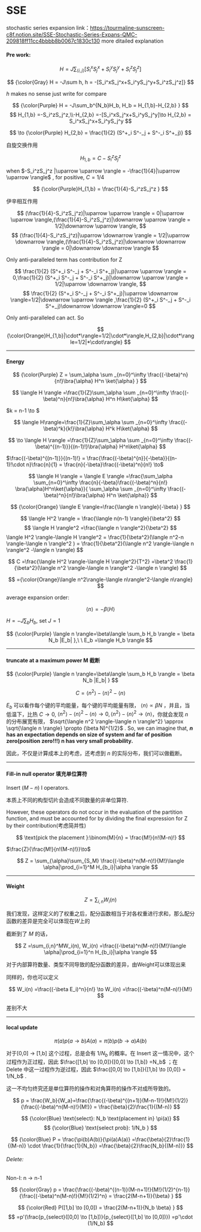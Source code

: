 # SSE
stochastic series expansion
link：https://tourmaline-sunscreen-c8f.notion.site/SSE-Stochastic-Series-Expans-QMC-209818ff11cc4bbbb8b0067c1830c130
more ditailed explanation

#### Pre work:

$$
H = J\sum_{\langle i,j\rangle} [S_i^xS_j^x+S_i^yS_j^y+S_i^zS_j^z]
$$

$$
{\color{Gray} H = -J\sum h, h = -[S_i^xS_j^x+S_i^yS_j^y+S_i^zS_j^z]} 
$$

$h$ makes no sense just write for compare  

$$
{\color{Purple} H = -J\sum_b^{N_b}H_b, H_b = H_{1,b}-H_{2,b} } 
$$
$$
H_{1,b} =-S_i^zS_j^z,\\-H_{2,b} =-[S_i^xS_j^x+S_i^yS_j^y]\to H_{2,b} = S_i^xS_j^x+S_i^yS_j^y
$$

$$
\to {\color{Purple} H_{2,b} = \frac{1}{2} (S^+_i S^-_j + S^-_i S^+_j)}
$$

自旋交换作用  

$$
H_{1,b} = C-S_i^zS_j^z
$$

when $-S_i^zS_j^z |\uparrow \uparrow \rangle = -\frac{1}{4}|\uparrow \uparrow \rangle$ , for positive, $C = 1/4$  

$$
{\color{Purple}H_{1,b} = \frac{1}{4}-S_i^zS_j^z }
$$

伊辛相互作用  

$$
(\frac{1}{4}-S_i^zS_j^z)|\uparrow \uparrow \rangle = 0|\uparrow \uparrow \rangle,(\frac{1}{4}-S_i^zS_j^z)|\downarrow \uparrow \rangle = 1/2|\downarrow \uparrow \rangle,
$$
$$
(\frac{1}{4}-S_i^zS_j^z)|\uparrow \downarrow \rangle = 1/2|\uparrow \downarrow \rangle,(\frac{1}{4}-S_i^zS_j^z)|\downarrow \downarrow \rangle = 0|\downarrow \downarrow \rangle
$$

Only anti-paralleled term has contribution for Z  

$$
\frac{1}{2} (S^+_i S^-_j + S^-_i S^+_j)|\uparrow \uparrow \rangle = 0,\frac{1}{2} (S^+_i S^-_j + S^-_i S^+_j)|\downarrow \uparrow \rangle = 1/2|\uparrow \downarrow \rangle,
$$
$$
\frac{1}{2} (S^+_i S^-_j + S^-_i S^+_j)|\uparrow \downarrow \rangle=1/2|\downarrow \uparrow \rangle ,\frac{1}{2} (S^+_i S^-_j + S^-_i S^+_j)\downarrow \downarrow \rangle=0
$$  

Only anti-paralleled can act. So  

$$
{\color{Orange}H_{1,b}|\cdot*\rangle=1/2|\cdot*\rangle,H_{2,b}|\cdot*\rangle=1/2|*\cdot\rangle}
$$

------

#### Energy

$$
{\color{Purple}  Z = \sum_\alpha \sum _{n=0}^\infty \frac{(-\beta)^n}{n!}\bra{\alpha} H^n \ket{\alpha} }
$$

$$
\langle H \rangle  =\frac{1}{Z}\sum_\alpha \sum _{n=0}^\infty \frac{(-\beta)^n}{n!}\bra{\alpha} H^n H\ket{\alpha}
$$

$k = n-1 \to $  

$$
\langle H\rangle=\frac{1}{Z}\sum_\alpha \sum _{n=0}^\infty \frac{(-\beta)^k}{k!}\bra{\alpha} H^k H\ket{\alpha}
$$

$$
\to \langle H \rangle  =\frac{1}{Z}\sum_\alpha \sum _{n=0}^\infty \frac{(-\beta)^{(n-1)}}{(n-1)!}\bra{\alpha} H^n\ket{\alpha}
$$

$\frac{(-\beta)^{(n-1)}}{(n-1)!} = \frac{\frac{(-\beta)^{n}}{-\beta}}{(n-1)!\cdot n}\frac{n}{1} = \frac{n}{-\beta}\frac{(-\beta)^n}{n!} \to$  

$$
\langle H \rangle = \langle E \rangle =\frac{\sum_\alpha \sum_{n=0}^\infty \frac{n}{-\beta}\frac{(-\beta)^n}{n!} \bra{\alpha}H^n\ket{\alpha}}{ \sum_\alpha \sum _{n=0}^\infty \frac{(-\beta)^n}{n!}\bra{\alpha} H^n \ket{\alpha}}
$$  

$$
{\color{Orange} \langle E \rangle=\frac{\langle n \rangle}{-\beta} }
$$

$$
\langle H^2 \rangle = \frac{\langle n(n-1) \rangle}{\beta^2}
$$
$$
\langle H \rangle^2 =\frac{\langle n \rangle^2}{\beta^2}
$$
\langle H^2 \rangle-\langle H \rangle^2 = \frac{1}{\beta^2}(\langle n^2-n \rangle-\langle n \rangle^2 ) = \frac{1}{\beta^2}(\langle n^2 \rangle-\langle n \rangle^2 -\langle n \rangle)
$$

$$
C =\frac{\langle H^2 \rangle-\langle H \rangle^2}{T^2} =\beta^2 \frac{1}{\beta^2}(\langle n^2 \rangle-\langle n \rangle^2 -\langle n \rangle)
$$

$$
={\color{Orange}\langle n^2\rangle-\langle n\rangle^2-\langle n\rangle}
$$

average expansion order:  

$$
\langle n \rangle=-\beta\langle H\rangle
$$

$H = -J\sum_bH_b$, set $J =1$

$$
{\color{Purple} \langle n \rangle=\beta\langle \sum_b H_b \rangle = \beta N_b |E_b| },\ \ E_b =\langle H_b \rangle
$$

------

#### truncate at a maximum power M 截断

$$
{\color{Purple} \langle n \rangle=\beta\langle \sum_b H_b \rangle = \beta N_b |E_b| }
$$

$$
C ={\langle n^2 \rangle-\langle n \rangle^2 -\langle n \rangle}
$$

$E_b$ 可以看作每个键的平均能量，每个键的平均能量有限， $\langle n\rangle \propto \beta N$ ，并且，当低温下，比热 $C\to 0$,  $\langle n^2 \rangle-\langle n \rangle^2 -\langle n \rangle \to 0,\langle n^2 \rangle-\langle n \rangle^2\to \langle n \rangle$，你就会发现 $n$ 的分布展宽有限， $\sqrt{\langle n^2 \rangle-\langle n \rangle^2} \approx \sqrt{\langle n \rangle} \propto (\beta N)^{1/2}$ . So, we can imagine that, **$n$ has an expectation depends on size of system and far of position zero(position zero!!!) n has very small probability.**

因此，不仅是计算成本上的考虑，还考虑到 $n$ 的实际分布，我们可以做截断。

------

#### Fill-in null operator 填充单位算符

Insert $(M-n)$  I operators.

本质上不同的构型切片会造成不同数量的非单位算符.

However, these operators do not occur in the evaluation of the partition function, and must be accounted for by dividing the final expression for Z by their contribution(考虑简并性)  

$$
\text{pick the placement  }:\binom{M}{n} = \frac{M!}{n!(M-n)!}
$$

$\frac{Z}{\frac{M!}{n!(M-n)!}}\to$  

$$
Z = \sum_{\alpha}\sum_{S_M} \frac{(-\beta)^n(M-n)!}{M!}\langle \alpha|\prod_{i=1}^M H_{b_i}|\alpha \rangle
$$


------

#### Weight

$$
Z = \sum_{i,n}W_i(n)
$$

我们发现，这样定义的了权重之后，配分函数相当于对各权重进行求和，那么配分函数的差异是完全可以体现在$W$上的  

截断到了 $M$ 的话，  

$$
Z =\sum_{i,n}^MW_i(n), W_i(n) =\frac{(-\beta)^n(M-n)!}{M!}\langle \alpha|\prod_{i=1}^n H_{b_i}|\alpha \rangle
$$

对于内部算符数量、类型不同导致的配分函数的差异，由Weight可以体现出来  

同样的，你也可以定义  

$$
W_i(n) =\frac{(-\beta E_i)^n}{n!} \to W_i(n) =\frac{(-\beta)^n(M-n)!}{M!}
$$

差别不大

------

#### local update

$$
\pi(a)p(a \to b) A(a)=\pi(b)p(b \to a) A(b)
$$

对于[0,0] -> [1,b] 这个过程，总是会有 $1/N_b$ 的概率。在 Insert 这一情况中，这个过程作为正过程，因此 $\frac{[1,b] \to [0,0]}{[0,0] \to [1,b]} =N_b$ ；在 Delete 中这一过程作为逆过程，因此 $\frac{[0,0] \to [1,b]}{[1,b] \to [0,0]} = 1/N_b$ .

这一不均匀终究还是单位算符的操作和对角算符的操作不对成所导致的。  

$$
p = \frac{W_b}{W_a}=\frac{\frac{(-\beta)^{(n+1)}(M-n-1)!}{M!}(1/2)}{\frac{(-\beta)^n(M-n)!}{M!}} = \frac{\beta}{2}\frac{1}{(M-n)}
$$

$$
{\color{Blue}  \text{select}: N_b  \text{placement in}  \pi(a)}
$$
$$
{\color{Blue} \text{select prob}: 1/N_b }
$$

$$
{\color{Blue}  P = \frac{\pi(b)A(b)}{\pi(a)A(a)} =\frac{\beta}{2}\frac{1}{(M-n)} \cdot \frac{1}{\frac{1}{N_b}} =\frac{\beta}{2}\frac{N_b}{(M-n)}}
$$

###### Delete:

Non-I: n -> n-1  

$$
{\color{Gray} p = \frac{\frac{(-\beta)^{(n-1)}(M-n+1)!}{M!}(1/2)^{n-1}}{\frac{(-\beta)^n(M-n)!}{M!}(1/2)^n} = \frac{2(M-n+1)}{\beta} }
$$

$$
{\color{Red} P([1,b] \to [0,0]) = \frac{2(M-n+1)}{N_b \beta} }
$$
$$
=p'(\frac{p_{select}([0,0] \to [1,b])}{p_{select}([1,b] \to [0,0])}) =p'\cdot (1/N_b)
$$


